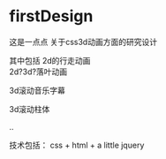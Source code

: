 # firstDesign
这是一点点 
关于css3d动画方面的研究设计

其中包括 
2d的行走动画<br/>
2d?3d?落叶动画

3d滚动音乐字幕

3d滚动柱体

..

技术包括：
css + html + a little jquery
